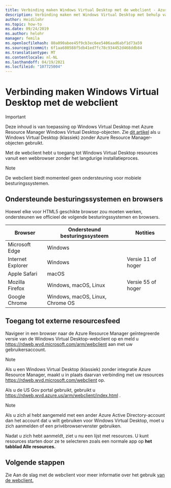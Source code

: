 ```yaml
---
title: Verbinding maken Windows Virtual Desktop met de webclient - Azure
description: Verbinding maken met Windows Virtual Desktop met behulp van de webclient.
author: Heidilohr
ms.topic: how-to
ms.date: 09/24/2019
ms.author: helohr
manager: femila
ms.openlocfilehash: 80a090abee45f9cb3ec6ee5406aad6abf1d73a59
ms.sourcegitcommit: 6f1aa680588f5db41ed7fc78c934452d468ddb84
ms.translationtype: MT
ms.contentlocale: nl-NL
ms.lasthandoff: 04/19/2021
ms.locfileid: "107725004"
---
```

# <a name="connect-to-windows-virtual-desktop-with-the-web-client"></a>Verbinding maken Windows Virtual Desktop met de webclient

>[!IMPORTANT]
>Deze inhoud is van toepassing op Windows Virtual Desktop met Azure Resource Manager Windows Virtual Desktop-objecten. Zie [dit artikel](./virtual-desktop-fall-2019/connect-web-2019.md) als u Windows Virtual Desktop (klassiek) zonder Azure Resource Manager-objecten gebruikt.

Met de webclient hebt u toegang tot Windows Virtual Desktop resources vanuit een webbrowser zonder het langdurige installatieproces.

>[!NOTE]
>De webclient biedt momenteel geen ondersteuning voor mobiele besturingssystemen.

## <a name="supported-operating-systems-and-browsers"></a>Ondersteunde besturingssystemen en browsers

Hoewel elke voor HTML5 geschikte browser zou moeten werken, ondersteunen we officieel de volgende besturingssystemen en browsers.

| Browser           | Ondersteund besturingssysteem                     | Notities               |
|-------------------|----------------------------------|---------------------|
| Microsoft Edge    | Windows                          |                     |
| Internet Explorer | Windows                          | Versie 11 of hoger |
| Apple Safari      | macOS                            |                     |
| Mozilla Firefox   | Windows, macOS, Linux            | Versie 55 of hoger |
| Google Chrome     | Windows, macOS, Linux, Chrome OS |                     |

## <a name="access-remote-resources-feed"></a>Toegang tot externe resourcesfeed

Navigeer in een browser naar de Azure Resource Manager geïntegreerde versie van de Windows Virtual Desktop-webclient op en meld u <https://rdweb.wvd.microsoft.com/arm/webclient> aan met uw gebruikersaccount.

>[!NOTE]
>Als u een Windows Virtual Desktop (klassiek) zonder integratie Azure Resource Manager, maakt u in plaats daarvan verbinding met uw resources <https://rdweb.wvd.microsoft.com/webclient> op.
>
> Als u de US Gov portal gebruikt, gebruikt u <https://rdweb.wvd.azure.us/arm/webclient/index.html> .

>[!NOTE]
>Als u zich al hebt aangemeld met een ander Azure Active Directory-account dan het account dat u wilt gebruiken voor Windows Virtual Desktop, moet u zich aanmelden of een privébrowservenster gebruiken.

Nadat u zich hebt aanmeldt, ziet u nu een lijst met resources. U kunt resources starten door ze te selecteren zoals een normale app op **het tabblad Alle resources.**

## <a name="next-steps"></a>Volgende stappen

Zie Aan de slag met de webclient voor meer informatie over het gebruik [van de webclient.](/windows-server/remote/remote-desktop-services/clients/remote-desktop-web-client)
